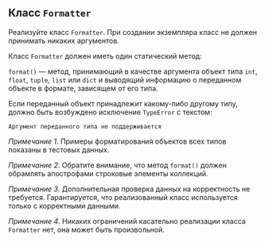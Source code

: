 ## Класс `Formatter`
Реализуйте класс `Formatter`. При создании экземпляра класс не должен принимать никаких аргументов.

Класс `Formatter` должен иметь один статический метод:

`format()` — метод, принимающий в качестве аргумента объект типа `int`, `float`, `tuple`, `list` или `dict` и выводящий информацию о переданном объекте в формате, зависящем от его типа. 

Если переданный объект принадлежит какому-либо другому типу, должно быть возбуждено исключение `TypeError` с текстом:

```
Аргумент переданного типа не поддерживается
```
*Примечание 1*. Примеры форматирования объектов всех типов показаны в тестовых данных.

*Примечание 2*. Обратите внимание, что метод `format()` должен обрамлять апострофами строковые элементы коллекций.

*Примечание 3*. Дополнительная проверка данных на корректность не требуется. Гарантируется, что реализованный класс используется только с корректными данными.

*Примечание 4*. Никаких ограничений касательно реализации класса `Formatter` нет, она может быть произвольной.